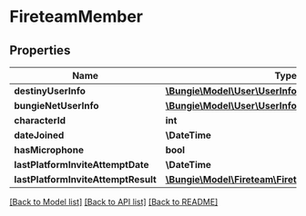 # FireteamMember

## Properties
Name | Type | Description | Notes
------------ | ------------- | ------------- | -------------
**destinyUserInfo** | [**\Bungie\Model\User\UserInfoCard**](UserInfoCard.md) |  | [optional] 
**bungieNetUserInfo** | [**\Bungie\Model\User\UserInfoCard**](UserInfoCard.md) |  | [optional] 
**characterId** | **int** |  | [optional] 
**dateJoined** | **\DateTime** |  | [optional] 
**hasMicrophone** | **bool** |  | [optional] 
**lastPlatformInviteAttemptDate** | **\DateTime** |  | [optional] 
**lastPlatformInviteAttemptResult** | [**\Bungie\Model\Fireteam\FireteamPlatformInviteResult**](FireteamPlatformInviteResult.md) |  | [optional] 

[[Back to Model list]](../README.md#documentation-for-models) [[Back to API list]](../README.md#documentation-for-api-endpoints) [[Back to README]](../README.md)


